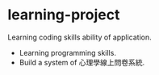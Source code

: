 # learning-project
Learning coding skills ability of application.

- Learning programming skills.
- Build a system of 心理學線上問卷系統.
